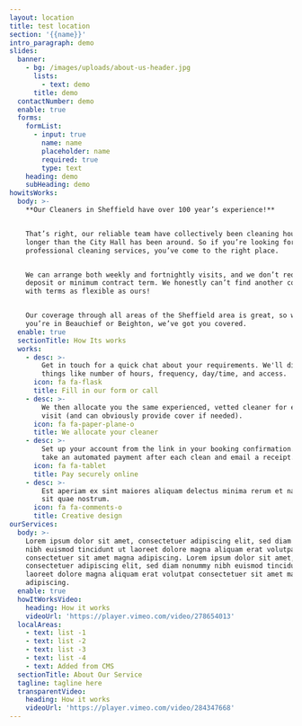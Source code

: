 ```yaml
---
layout: location
title: test location
section: '{{name}}'
intro_paragraph: demo
slides:
  banner:
    - bg: /images/uploads/about-us-header.jpg
      lists:
        - text: demo
      title: demo
  contactNumber: demo
  enable: true
  forms:
    formList:
      - input: true
        name: name
        placeholder: name
        required: true
        type: text
    heading: demo
    subHeading: demo
howitsWorks:
  body: >-
    **Our Cleaners in Sheffield have over 100 year’s experience!**


    That’s right, our reliable team have collectively been cleaning houses
    longer than the City Hall has been around. So if you’re looking for
    professional cleaning services, you’ve come to the right place.


    We can arrange both weekly and fortnightly visits, and we don’t require any
    deposit or minimum contract term. We honestly can’t find another company
    with terms as flexible as ours!


    Our coverage through all areas of the Sheffield area is great, so whether
    you’re in Beauchief or Beighton, we’ve got you covered.
  enable: true
  sectionTitle: How Its works
  works:
    - desc: >-
        Get in touch for a quick chat about your requirements. We'll discuss
        things like number of hours, frequency, day/time, and access.
      icon: fa fa-flask
      title: Fill in our form or call
    - desc: >-
        We then allocate you the same experienced, vetted cleaner for every
        visit (and can obviously provide cover if needed).
      icon: fa fa-paper-plane-o
      title: We allocate your cleaner
    - desc: >-
        Set up your account from the link in your booking confirmation. We'll
        take an automated payment after each clean and email a receipt.
      icon: fa fa-tablet
      title: Pay securely online
    - desc: >-
        Est aperiam ex sint maiores aliquam delectus minima rerum et natus rerum
        sit quae nostrum.
      icon: fa fa-comments-o
      title: Creative design
ourServices:
  body: >-
    Lorem ipsum dolor sit amet, consectetuer adipiscing elit, sed diam nonummy
    nibh euismod tincidunt ut laoreet dolore magna aliquam erat volutpat
    consectetuer sit amet magna adipiscing. Lorem ipsum dolor sit amet,
    consectetuer adipiscing elit, sed diam nonummy nibh euismod tincidunt ut
    laoreet dolore magna aliquam erat volutpat consectetuer sit amet magna
    adipiscing.
  enable: true
  howItWorksVideo:
    heading: How it works
    videoUrl: 'https://player.vimeo.com/video/278654013'
  localAreas:
    - text: list -1
    - text: list -2
    - text: list -3
    - text: list -4
    - text: Added from CMS
  sectionTitle: About Our Service
  tagline: tagline here
  transparentVideo:
    heading: How it works
    videoUrl: 'https://player.vimeo.com/video/284347668'
---
```



